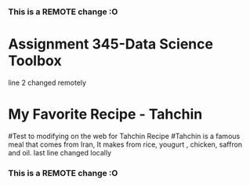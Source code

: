 ### This is a REMOTE change :O
# Assignment 345-Data Science Toolbox
line 2 changed remotely
# My Favorite Recipe - Tahchin
#Test to modifying on the web for Tahchin Recipe
#Tahchin is a famous meal that comes from Iran, It makes from rice, yougurt , chicken, saffron and oil.
last line changed locally
### This is a REMOTE change :O
